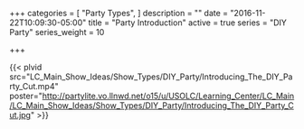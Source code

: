 +++
categories = [
  "Party Types",
]
description = ""
date = "2016-11-22T10:09:30-05:00"
title = "Party Introduction"
active = true
series = "DIY Party"
series_weight = 10

+++

{{< plvid src="LC_Main_Show_Ideas/Show_Types/DIY_Party/Introducing_The_DIY_Party_Cut.mp4" poster="http://partylite.vo.llnwd.net/o15/u/USOLC/Learning_Center/LC_Main/LC_Main_Show_Ideas/Show_Types/DIY_Party/Introducing_The_DIY_Party_Cut.jpg" >}}
